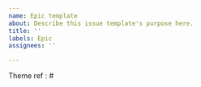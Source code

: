 ```yaml
---
name: Epic template
about: Describe this issue template's purpose here.
title: ''
labels: Epic
assignees: ''

---
```


Theme ref : #
